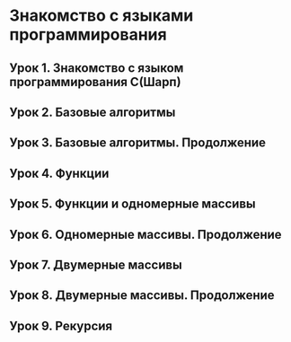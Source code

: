 # Знакомство с языками программирования

## Урок 1. Знакомство с языком программирования С(Шарп)

## Урок 2. Базовые алгоритмы

## Урок 3. Базовые алгоритмы. Продолжение

## Урок 4. Функции

## Урок 5. Функции и одномерные массивы

## Урок 6. Одномерные массивы. Продолжение

## Урок 7. Двумерные массивы

## Урок 8. Двумерные массивы. Продолжение

## Урок 9. Рекурсия
